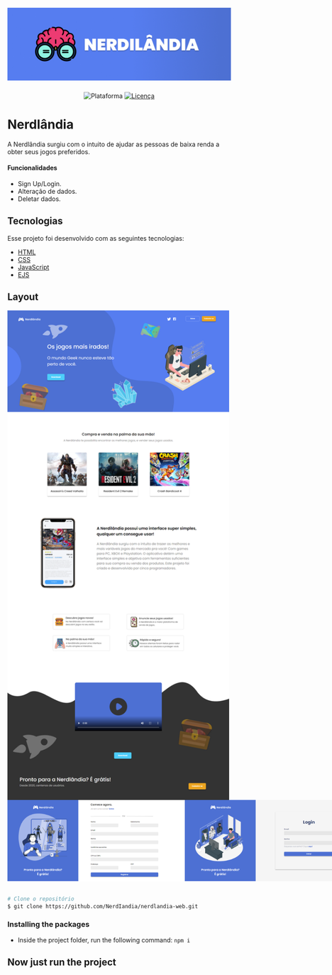 <h1 align="center">
  <br>
    <img src="https://github.com/NerdIandia/nerdlandia-web/blob/main/public/assets/images/images-readme/slogan.png?raw=true" width="900" heigh="150" alt="logo Nerdlândia">
</h1>
<p align="center">
    <img alt="Plataforma" src="https://img.shields.io/static/v1?label=Plataforma&message=PC&color=294D38&labelColor=567DF0">
    <a href="https://github.com/danielusi/maratona-discover/blob/main/LICENSE">
        <img alt="Licença" src="https://img.shields.io/static/v1?label=License&message=MIT&color=294D38&labelColor=567DF0">
    </a>
</p>

# Nerdlândia
A Nerdlândia surgiu com o intuito de ajudar as pessoas de baixa renda a obter seus jogos preferidos.

#### Funcionalidades
* Sign Up/Login.
* Alteração de dados.
* Deletar dados.

## Tecnologias
Esse projeto foi desenvolvido com as seguintes tecnologias:

- [HTML](https://pt.wikipedia.org/wiki/HTML)
- [CSS](https://pt.wikipedia.org/wiki/Cascading_Style_Sheets)
- [JavaScript](https://pt.wikipedia.org/wiki/JavaScript)
- [EJS](https://ejs.co/)

## Layout
<div style="display: flex; align-items: 'center';">
    <img src="https://github.com/NerdIandia/nerdlandia-web/blob/main/public/assets/images/images-readme/home-page.png?raw=true" width="500px">
</div>
<div style="display: flex; flex-direction: 'column'; align-items: 'center';">
     <img src="https://github.com/NerdIandia/nerdlandia-web/blob/main/public/assets/images/images-readme/sign-up.png?raw=true" width="400px">
     <img src="https://github.com/NerdIandia/nerdlandia-web/blob/main/public/assets/images/images-readme/login.png?raw=true" width="400px">
     <img src="https://github.com/NerdIandia/nerdlandia-web/blob/main/public/assets/images/images-readme/profile.png?raw=true" width="400px">
     <img src="https://github.com/NerdIandia/nerdlandia-web/blob/main/public/assets/images/images-readme/forget.png?raw=true" width="400px">
 </div>


```bash

# Clone o repositório
$ git clone https://github.com/NerdIandia/nerdlandia-web.git

```
### Installing the packages

- Inside the project folder, run the following command: `npm i`

## Now just run the project
